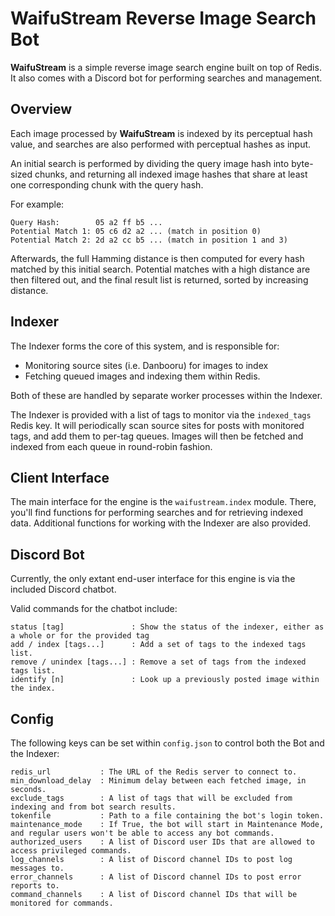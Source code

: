 # WaifuStream Reverse Image Search Bot

**WaifuStream** is a simple reverse image search engine built on top of Redis.
It also comes with a Discord bot for performing searches and management.

## Overview

Each image processed by **WaifuStream** is indexed by its perceptual hash value,
and searches are also performed with perceptual hashes as input.


An initial search is performed by dividing the query image hash into byte-sized chunks,
and returning all indexed image hashes that share at least one corresponding chunk with the query hash.

For example:
```
Query Hash:        05 a2 ff b5 ...
Potential Match 1: 05 c6 d2 a2 ... (match in position 0)
Potential Match 2: 2d a2 cc b5 ... (match in position 1 and 3)
```

Afterwards, the full Hamming distance is then computed for every hash matched
by this initial search. Potential matches with a high distance are then filtered out,
and the final result list is returned, sorted by increasing distance.

## Indexer

The Indexer forms the core of this system, and is responsible for:
  - Monitoring source sites (i.e. Danbooru) for images to index
  - Fetching queued images and indexing them within Redis.
  
Both of these are handled by separate worker processes within the Indexer.

The Indexer is provided with a list of tags to monitor via the `indexed_tags`
Redis key. It will periodically scan source sites for posts with monitored
tags, and add them to per-tag queues. Images will then be fetched and indexed
from each queue in round-robin fashion.

## Client Interface

The main interface for the engine is the `waifustream.index` module.
There, you'll find functions for performing searches and for retrieving indexed
data. Additional functions for working with the Indexer are also provided.

## Discord Bot

Currently, the only extant end-user interface for this engine is via the
included Discord chatbot.

Valid commands for the chatbot include:
```
status [tag]               : Show the status of the indexer, either as a whole or for the provided tag
add / index [tags...]      : Add a set of tags to the indexed tags list.
remove / unindex [tags...] : Remove a set of tags from the indexed tags list.
identify [n]               : Look up a previously posted image within the index.
```

## Config

The following keys can be set within `config.json` to control both the Bot and the Indexer:
```
redis_url           : The URL of the Redis server to connect to.
min_download_delay  : Minimum delay between each fetched image, in seconds. 
exclude_tags        : A list of tags that will be excluded from indexing and from bot search results.
tokenfile           : Path to a file containing the bot's login token.
maintenance_mode    : If True, the bot will start in Maintenance Mode, and regular users won't be able to access any bot commands.
authorized_users    : A list of Discord user IDs that are allowed to access privileged commands.
log_channels        : A list of Discord channel IDs to post log messages to.
error_channels      : A list of Discord channel IDs to post error reports to.
command_channels    : A list of Discord channel IDs that will be monitored for commands.
```
